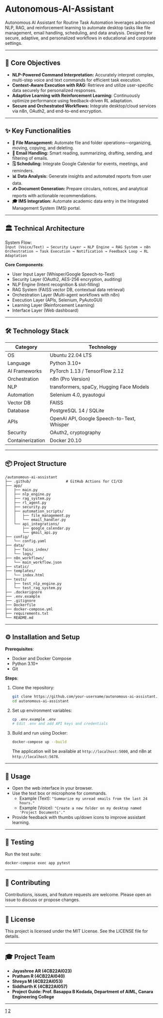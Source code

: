 # Autonomous-AI-Assistant
Autonomous AI Assistant for Routine Task Automation leverages advanced NLP, RAG, and reinforcement learning to automate desktop tasks like file management, email handling, scheduling, and data analysis. Designed for secure, adaptive, and personalized workflows in educational and corporate settings.

***

## 🚀 Core Objectives

- **NLP-Powered Command Interpretation:** Accurately interpret complex, multi-step voice and text commands for efficient task execution.
- **Context-Aware Execution with RAG:** Retrieve and utilize user-specific data securely for personalized responses.
- **Adaptive Learning with Reinforcement Learning:** Continuously optimize performance using feedback-driven RL adaptation.
- **Secure and Orchestrated Workflows:** Integrate desktop/cloud services via n8n, OAuth2, and end-to-end encryption.

***

## ✨ Key Functionalities

- **📂 File Management:** Automate file and folder operations—organizing, moving, copying, and deleting.
- **📧 Email Handling:** Smart reading, summarizing, drafting, sending, and filtering of emails.
- **🗓️ Scheduling:** Integrate Google Calendar for events, meetings, and reminders.
- **📊 Data Analysis:** Generate insights and automated reports from user data.
- **✍️ Document Generation:** Prepare circulars, notices, and analytical reports with actionable recommendations.
- **🎓 IMS Integration:** Automate academic data entry in the Integrated Management System (IMS) portal.

***

## 🏛️ Technical Architecture

System Flow:  
`Input (Voice/Text) → Security Layer → NLP Engine → RAG System → n8n Orchestration → Task Execution → Notification → Feedback Loop → RL Adaptation`

**Core Components**:
- User Input Layer (Whisper/Google Speech-to-Text)
- Security Layer (OAuth2, AES-256 encryption, auditing)
- NLP Engine (Intent recognition & slot-filling)
- RAG System (FAISS vector DB, contextual data retrieval)
- Orchestration Layer (Multi-agent workflows with n8n)
- Execution Layer (APIs, Selenium, PyAutoGUI)
- Learning Layer (Reinforcement Learning)
- Interface Layer (Web dashboard)

***

## 🛠️ Technology Stack

| Category         | Technology                                  |
|------------------|---------------------------------------------|
| OS               | Ubuntu 22.04 LTS                            |
| Language         | Python 3.10+                                |
| AI Frameworks    | PyTorch 1.13 / TensorFlow 2.12              |
| Orchestration    | n8n (Pro Version)                           |
| NLP              | transformers, spaCy, Hugging Face Models    |
| Automation       | Selenium 4.0, pyautogui                     |
| Vector DB        | FAISS                                       |
| Database         | PostgreSQL 14 / SQLite                      |
| APIs             | OpenAI API, Google Speech-to-Text, Whisper  |
| Security         | OAuth2, cryptography                        |
| Containerization | Docker 20.10                                |

***

## 📦 Project Structure

```text
/autonomous-ai-assistant
├── .github/                # GitHub Actions for CI/CD
├── app/
│   ├── main.py
│   ├── nlp_engine.py
│   ├── rag_system.py
│   ├── rl_agent.py
│   ├── security.py
│   ├── automation_scripts/
│   │   ├── file_management.py
│   │   └── email_handler.py
│   └── api_integrations/
│       ├── google_calendar.py
│       └── gmail_api.py
├── config/
│   └── config.yaml
├── data/
│   ├── faiss_index/
│   └── logs/
├── n8n_workflows/
│   └── main_workflow.json
├── static/
├── templates/
│   └── index.html
├── tests/
│   ├── test_nlp_engine.py
│   └── test_rag_system.py
├── .dockerignore
├── .env.example
├── .gitignore
├── Dockerfile
├── docker-compose.yml
├── requirements.txt
└── README.md
```

***

## ⚙️ Installation and Setup

**Prerequisites**:
- Docker and Docker Compose
- Python 3.10+
- Git

**Steps**:
1. Clone the repository:
    ```bash
    git clone https://github.com/your-username/autonomous-ai-assistant.git
    cd autonomous-ai-assistant
    ```
2. Set up environment variables:
    ```bash
    cp .env.example .env
    # Edit .env and add API keys and credentials
    ```
3. Build and run using Docker:
    ```bash
    docker-compose up --build
    ```
   The application will be available at `http://localhost:5000`, and n8n at `http://localhost:5678`.

***

## 📖 Usage

- Open the web interface in your browser.
- Use the text box or microphone for commands.
    - Example (Text): `"Summarize my unread emails from the last 24 hours."`
    - Example (Voice): `"Create a new folder on my desktop named 'Project Documents'."`
- Provide feedback with thumbs up/down icons to improve assistant learning.

***

## 🧪 Testing

Run the test suite:
```bash
docker-compose exec app pytest
```

***

## 🤝 Contributing

Contributions, issues, and feature requests are welcome. Please open an issue to discuss or propose changes.

***

## 📄 License

This project is licensed under the MIT License. See the LICENSE file for details.

***

## 🎓 Project Team

- **Jayashree AR (4CB22AI023)**
- **Pratham R (4CB22AI040)**
- **Shreya M (4CB22AI053)**
- **Siddharth K (4CB22AI057)**
- **Project Guide: Prof. Basappa B Kodada, Department of AIML, Canara Engineering College**

---

[1](https://ppl-ai-file-upload.s3.amazonaws.com/web/direct-files/attachments/57714664/836cd881-1a7d-4f92-a57e-16143a956434/Our_Project_Synopsis.pdf)
[2](https://ppl-ai-file-upload.s3.amazonaws.com/web/direct-files/attachments/57714664/a4169510-561e-4a14-a616-0c0536d3a07e/Our_Project.pdf)
